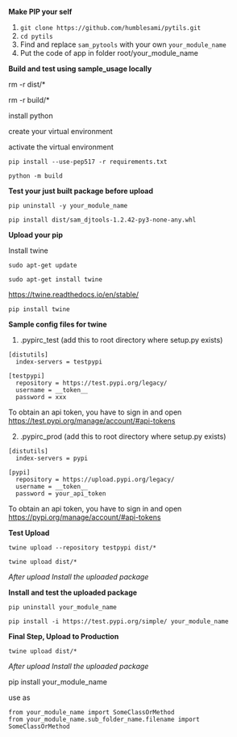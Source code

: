 **Make PIP your self**

1. `git clone https://github.com/humblesami/pytils.git`
2. `cd pytils`
3. Find and replace `sam_pytools` with your own `your_module_name`
4. Put the code of app in folder root/your_module_name

**Build and test using sample_usage locally**

rm -r dist/*

rm -r build/*

install python

create your virtual environment

activate the virtual environment

`pip install --use-pep517 -r requirements.txt`

`python -m build`

**Test your just built package before upload**

`pip uninstall -y your_module_name`

`pip install dist/sam_djtools-1.2.42-py3-none-any.whl`

**Upload your pip**

Install twine

`sudo apt-get update`

`sudo apt-get install twine`

https://twine.readthedocs.io/en/stable/

`pip install twine`

**Sample config files for twine**

1. .pypirc_test (add this to root directory where setup.py exists)
```
[distutils]
  index-servers = testpypi

[testpypi]
  repository = https://test.pypi.org/legacy/
  username = __token__
  password = xxx
```
To obtain an api token, you have to sign in and open
https://test.pypi.org/manage/account/#api-tokens

2. .pypirc_prod (add this to root directory where setup.py exists)
```
[distutils]
  index-servers = pypi

[pypi]
  repository = https://upload.pypi.org/legacy/
  username = __token__
  password = your_api_token
```
To obtain an api token, you have to sign in and open
https://pypi.org/manage/account/#api-tokens


**Test Upload**

`twine upload --repository testpypi dist/*`

`twine upload dist/*`

*After upload Install the uploaded package*

**Install and test the uploaded package**

    pip uninstall your_module_name

    pip install -i https://test.pypi.org/simple/ your_module_name

**Final Step, Upload to Production**

`twine upload dist/*`

*After upload Install the uploaded package*

pip install your_module_name

use as

    from your_module_name import SomeClassOrMethod
    from your_module_name.sub_folder_name.filename import SomeClassOrMethod
